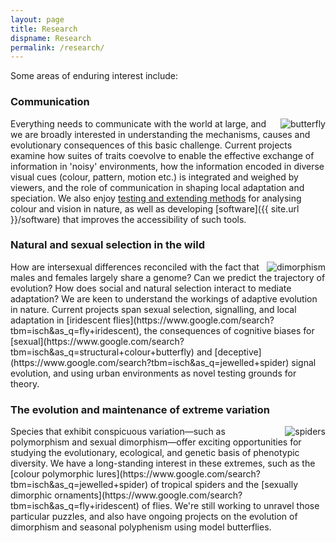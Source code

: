 ```yaml
---
layout: page
title: Research
dispname: Research
permalink: /research/
---
```


Some areas of enduring interest include: 

### Communication

<img src="{{ site.baseurl }}/assets/blog/res1.png" title="butterfly" class="profile" style="float:right;">

Everything needs to communicate with the world at large, and we are broadly interested in understanding the mechanisms, causes and evolutionary consequences of this basic challenge. Current projects examine how suites of traits coevolve to enable the effective exchange of information in 'noisy' environments, how the information encoded in diverse visual cues (colour, pattern, motion etc.) is integrated and weighed by viewers, and the role of communication in shaping local adaptation and speciation. We also enjoy [testing and extending methods](http://dx.doi.org/10.1093/beheco/ary017) for analysing colour and vision in nature, as well as developing [software]({{ site.url }}/software) that improves the accessibility of such tools. 

### Natural and sexual selection in the wild

<img src="{{ site.baseurl }}/assets/blog/res5.png" title="dimorphism" class="profile" style="float:right;">
How are intersexual differences reconciled with the fact that males and females largely share a genome? Can we predict the trajectory of evolution? How does social and natural selection interact to mediate adaptation? We are keen to understand the workings of adaptive evolution in nature. Current projects span sexual selection, signalling, and local adaptation in [iridescent flies](https://www.google.com/search?tbm=isch&as_q=fly+iridescent), the consequences of cognitive biases for [sexual](https://www.google.com/search?tbm=isch&as_q=structural+colour+butterfly) and [deceptive](https://www.google.com/search?tbm=isch&as_q=jewelled+spider) signal evolution, and using urban environments as novel testing grounds for theory.

### The evolution and maintenance of extreme variation

<img src="{{ site.baseurl }}/assets/blog/res2.png" title="spiders" class="profile" style="float:right;">
Species that exhibit conspicuous variation—such as polymorphism and sexual dimorphism—offer exciting opportunities for studying the evolutionary, ecological, and genetic basis of phenotypic diversity. We have a long-standing interest in these extremes, such as the [colour polymorphic lures](https://www.google.com/search?tbm=isch&as_q=jewelled+spider) of tropical spiders and the [sexually dimorphic ornaments](https://www.google.com/search?tbm=isch&as_q=fly+iridescent) of flies. We're still working to unravel those particular puzzles, and also have ongoing projects on the evolution of dimorphism and seasonal polyphenism using model butterflies.